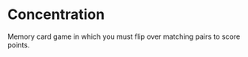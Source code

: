 Concentration
=============

Memory card game in which you must flip over matching pairs to score points.  
